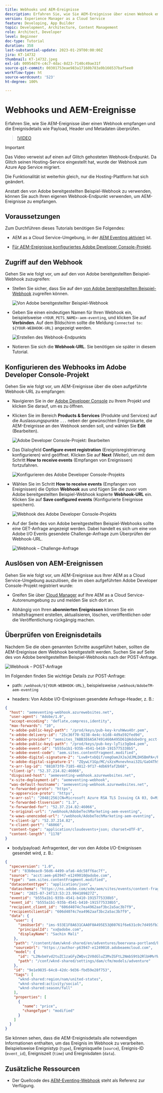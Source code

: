 ```yaml
---
title: Webhooks und AEM-Ereignisse
description: Erfahren Sie, wie Sie AEM-Ereignisse über einen Webhook empfangen und die Ereignisdetails wie Payload, Header und Metadaten überprüfen.
version: Experience Manager as a Cloud Service
feature: Developing, App Builder
topic: Development, Architecture, Content Management
role: Architect, Developer
level: Beginner
doc-type: Tutorial
duration: 358
last-substantial-update: 2023-01-29T00:00:00Z
jira: KT-14732
thumbnail: KT-14732.jpeg
exl-id: 00954d74-c4c7-4dac-8d23-7140c49ae31f
source-git-commit: 00301753eae983a17160b783a9b166537baf5ee0
workflow-type: ht
source-wordcount: '523'
ht-degree: 100%

---
```


# Webhooks und AEM-Ereignisse

Erfahren Sie, wie Sie AEM-Ereignisse über einen Webhook empfangen und die Ereignisdetails wie Payload, Header und Metadaten überprüfen.


>[!VIDEO](https://video.tv.adobe.com/v/3427051?quality=12&learn=on)


>[!IMPORTANT]
>
>Das Video verweist auf einen auf Glitch gehosteten Webhook-Endpunkt. Da Glitch seinen Hosting-Service eingestellt hat, wurde der Webhook zum Azure App Service migriert.
>
>Die Funktionalität ist weiterhin gleich, nur die Hosting-Plattform hat sich geändert.


Anstatt den von Adobe bereitgestellten Beispiel-Webhook zu verwenden, können Sie auch Ihren eigenen Webhook-Endpunkt verwenden, um AEM-Ereignisse zu empfangen.

## Voraussetzungen

Zum Durchführen dieses Tutorials benötigen Sie Folgendes:

- AEM as a Cloud Service-Umgebung, in der [AEM Eventing aktiviert](https://developer.adobe.com/experience-cloud/experience-manager-apis/guides/events/#enable-aem-events-on-your-aem-cloud-service-environment) ist.

- [Für AEM-Ereignisse konfiguriertes Adobe Developer Console-Projekt](https://developer.adobe.com/experience-cloud/experience-manager-apis/guides/events/#how-to-subscribe-to-aem-events-in-the-adobe-developer-console).


## Zugriff auf den Webhook

Gehen Sie wie folgt vor, um auf den von Adobe bereitgestellten Beispiel-Webhook zuzugreifen:

- Stellen Sie sicher, dass Sie auf den [von Adobe bereitgestellten Beispiel-Webhook](https://aemeventing-webhook.azurewebsites.net/) zugreifen können.

  ![Von Adobe bereitgestellter Beispiel-Webhook](../assets/examples/webhook/adobe-provided-webhook.png)

- Geben Sie einen eindeutigen Namen für Ihren Webhook ein, beispielsweise `<YOUR_PETS_NAME>-aem-eventing`, und klicken Sie auf **Verbinden**. Auf dem Bildschirm sollte die Meldung `Connected to: ${YOUR-WEBHOOK-URL}` angezeigt werden.

  ![Erstellen des Webhook-Endpunkts](../assets/examples/webhook/create-webhook-endpoint.png)

- Notieren Sie sich die **Webhook-URL**. Sie benötigen sie später in diesem Tutorial.

## Konfigurieren des Webhooks im Adobe Developer Console-Projekt

Gehen Sie wie folgt vor, um AEM-Ereignisse über die oben aufgeführte Webhook-URL zu empfangen:

- Navigieren Sie in der [Adobe Developer Console](https://developer.adobe.com) zu Ihrem Projekt und klicken Sie darauf, um es zu öffnen.

- Klicken Sie im Bereich **Products &amp; Services** (Produkte und Services) auf die Auslassungspunkte `...` neben der gewünschten Ereigniskarte, die AEM-Ereignisse an den Webhook senden soll, und wählen Sie **Edit** (Bearbeiten).

  ![Adobe Developer Console-Projekt: Bearbeiten](../assets/examples/webhook/adobe-developer-console-project-edit.png)

- Das Dialogfeld **Configure event registration** (Ereignisregistrierung konfigurieren) wird geöffnet. Klicken Sie auf **Next** (Weiter), um mit dem Schritt **How to receive events** (Empfangen von Ereignissen) fortzufahren.

  ![Konfigurieren des Adobe Developer Console-Projekts](../assets/examples/webhook/adobe-developer-console-project-configure.png)

- Wählen Sie im Schritt **How to receive events** (Empfangen von Ereignissen) die Option **Webhook** aus und fügen Sie die zuvor vom Adobe bereitgestellten Beispiel-Webhook kopierte **Webhook-URL** ein. Klicken Sie auf **Save configured events** (Konfigurierte Ereignisse speichern).

  ![Webhook des Adobe Developer Console-Projekts](../assets/examples/webhook/adobe-developer-console-project-webhook.png)

- Auf der Seite des von Adobe bereitgestellten Beispiel-Webhooks sollte eine GET-Anfrage angezeigt werden. Dabei handelt es sich um eine von Adobe I/O Events gesendete Challenge-Anfrage zum Überprüfen der Webhook-URL.

  ![Webhook – Challenge-Anfrage](../assets/examples/webhook/webhook-challenge-request.png)


## Auslösen von AEM-Ereignissen

Gehen Sie wie folgt vor, um AEM-Ereignisse aus Ihrer AEM as a Cloud Service-Umgebung auszulösen, die im oben aufgeführten Adobe Developer Console-Projekt registriert wurde:

- Greifen Sie über [Cloud Manager](https://my.cloudmanager.adobe.com/) auf Ihre AEM as a Cloud Service-Autorenumgebung zu und melden Sie sich dort an.

- Abhängig von Ihren **abonnierten Ereignissen** können Sie ein Inhaltsfragment erstellen, aktualisieren, löschen, veröffentlichen oder die Veröffentlichung rückgängig machen.

## Überprüfen von Ereignisdetails

Nachdem Sie die oben genannten Schritte ausgeführt haben, sollten die AEM-Ereignisse dem Webhook bereitgestellt werden. Suchen Sie auf Seite des von Adobe bereitgestellten Beispiel-Webhooks nach der POST-Anfrage.

![Webhook – POST-Anfrage](../assets/examples/webhook/webhook-post-request.png)

Im Folgenden finden Sie wichtige Details zur POST-Anfrage:

- path: `/webhook/${YOUR-WEBHOOK-URL}`, beispielsweise `/webhook/AdobeTM-aem-eventing`

- headers: Von Adobe I/O-Ereignissen gesendete Anfrage-Header, z. B.:

```json
{
  "host": "aemeventing-webhook.azurewebsites.net",
  "user-agent": "Adobe/1.0",
  "accept-encoding": "deflate,compress,identity",
  "max-forwards": "10",
  "x-adobe-public-key2-path": "/prod/keys/pub-key-kruhWwu4Or.pem",
  "x-adobe-delivery-id": "25c36f70-9238-4e4c-b1d8-4d9a592fed9d",
  "x-adobe-provider": "aemsites_7ABB3E6A5A7491460A495D61@AdobeOrg_acct-aem-p63947-e1249010@adobe.com",
  "x-adobe-public-key1-path": "/prod/keys/pub-key-lyTiz3gQe4.pem",
  "x-adobe-event-id": "b555a1b1-935b-4541-b410-1915775338b5",
  "x-adobe-event-code": "aem.sites.contentFragment.modified",
  "x-adobe-digital-signature-2": "Lvw8+txbQif/omgOamJXJaJdJMLDH5BmPA+/RRLhKG2LZJYWKiomAE9DqKhM349F8QMdDq6FXJI0vJGdk0FGYQa6JMrU+LK+1fGhBpO98LaJOdvfUQGG/6vq8/uJlcaQ66tuVu1xwH232VwrQOKdcobE9Pztm6UX0J11Uc7vtoojUzsuekclKEDTQx5vwBIYK12bXTI9yLRsv0unBZfNRrV0O4N7KA9SRJFIefn7hZdxyYy7IjMdsoswG36E/sDOgcnW3FVM+rhuyWEizOd2AiqgeZudBKAj8ZPptv+6rZQSABbG4imOa5C3t85N6JOwffAAzP6qs7ghRID89OZwCg==",
  "x-adobe-digital-signature-1": "ZQywLY1Gp/MC/sXzxMvnevhnai3ZG/GaO4ThSGINIpiA/RM47ssAw99KDCy1loxQyovllEmN0ifAwfErQGwDa5cuJYEoreX83+CxqvccSMYUPb5JNDrBkG6W0CmJg6xMeFeo8aoFbePvRkkDOHdz6nT0kgJ70x6mMKgCBM+oUHWG13MVU3YOmU92CJTzn4hiSK8o91/f2aIdfIui/FDp8U20cSKKMWpCu25gMmESorJehe4HVqxLgRwKJHLTqQyw6Ltwy2PdE0guTAYjhDq6AUd/8Fo0ORCY+PsS/lNxim9E9vTRHS7TmRuHf7dpkyFwNZA6Au4GWHHS87mZSHNnow==",
  "x-arr-log-id": "881073f0-7185-4812-9f17-4db69faf2b68",
  "client-ip": "52.37.214.82:46066",
  "disguised-host": "aemeventing-webhook.azurewebsites.net",
  "x-site-deployment-id": "aemeventing-webhook",
  "was-default-hostname": "aemeventing-webhook.azurewebsites.net",
  "x-forwarded-proto": "https",
  "x-appservice-proto": "https",
  "x-arr-ssl": "2048|256|CN=Microsoft Azure RSA TLS Issuing CA 03, O=Microsoft Corporation, C=US|CN=*.azurewebsites.net, O=Microsoft Corporation, L=Redmond, S=WA, C=US",
  "x-forwarded-tlsversion": "1.3",
  "x-forwarded-for": "52.37.214.82:46066",
  "x-original-url": "/webhook/AdobeTechMarketing-aem-eventing",
  "x-waws-unencoded-url": "/webhook/AdobeTechMarketing-aem-eventing",
  "x-client-ip": "52.37.214.82",
  "x-client-port": "46066",
  "content-type": "application/cloudevents+json; charset=UTF-8",
  "content-length": "1178"
}
```

- body/payload: Anfragentext, der von den Adobe I/O-Ereignissen gesendet wird, z. B.:

```json
{
  "specversion": "1.0",
  "id": "83b0eac0-56d6-4499-afa6-4dc58ff6ac7f",
  "source": "acct:aem-p63947-e1249010@adobe.com",
  "type": "aem.sites.contentFragment.modified",
  "datacontenttype": "application/json",
  "dataschema": "https://ns.adobe.com/xdm/aem/sites/events/content-fragment-modified.json",
  "time": "2025-07-24T13:53:23.994109827Z",
  "eventid": "b555a1b1-935b-4541-b410-1915775338b5",
  "event_id": "b555a1b1-935b-4541-b410-1915775338b5",
  "recipient_client_id": "606d4074c7ea4962aaf3bc2a5ac3b7f9",
  "recipientclientid": "606d4074c7ea4962aaf3bc2a5ac3b7f9",
  "data": {
    "user": {
      "imsUserId": "ims-933E1F8A631CAA0F0A495E53@80761f6e631c0c7d495fb3.e",
      "principalId": "xx@adobe.com",
      "displayName": "Sachin Mali"
    },
    "path": "/content/dam/wknd-shared/en/adventures/beervana-portland/beervana-in-portland",
    "sourceUrl": "https://author-p63947-e1249010.adobeaemcloud.com",
    "model": {
      "id": "L2NvbmYvd2tuZC1zaGFyZWQvc2V0dGluZ3MvZGFtL2NmbS9tb2RlbHMvYWR2ZW50dXJl",
      "path": "/conf/wknd-shared/settings/dam/cfm/models/adventure"
    },
    "id": "9e1e9835-64c8-42dc-9d36-fbd59e28f753",
    "tags": [
      "wknd-shared:region/nam/united-states",
      "wknd-shared:activity/social",
      "wknd-shared:season/fall"
    ],
    "properties": [
      {
        "name": "price",
        "changeType": "modified"
      }
    ]
  }
}
```

Sie können sehen, dass die AEM-Ereignisdetails alle notwendigen Informationen enthalten, um das Ereignis im Webhook zu verarbeiten. Beispielsweise Ereignistyp (`type`), Ereignisquelle (`source`), Ereignis-ID (`event_id`), Ereigniszeit (`time`) und Ereignisdaten (`data`).

## Zusätzliche Ressourcen

- Der Quellcode des [AEM-Eventing-Webhook](../assets/examples/webhook/aemeventing-webhook.tgz) steht als Referenz zur Verfügung. 
